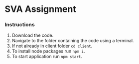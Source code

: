 # SVA Assignment

### Instructions

1. Download the code.
2. Navigate to the folder containing the code using a terminal.
3. If not already in client folder ```cd client```.
4. To install node packages run ```npm i```.
5. To start application run ```npm start```.
